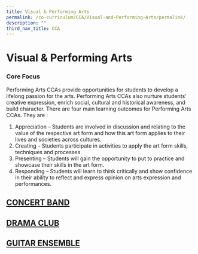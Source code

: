 ```yaml
---
title: Visual & Performing Arts
permalink: /co-curriculum/CCA/Visual-and-Performing-Arts/permalink/
description: ""
third_nav_title: CCA
---
```

Visual & Performing Arts
========================

### Core Focus

  
Performing Arts CCAs provide opportunities for students to develop a lifelong passion for the arts. Performing Arts CCAs also nurture students’ creative expression, enrich social, cultural and historical awareness, and build character. There are four main learning outcomes for Performing Arts CCAs. They are :  

1.  Appreciation – Students are involved in discussion and relating to the value of the respective art form and how this art form applies to their lives and societies across cultures.
2.  Creating – Students participate in activities to apply the art form skills, techniques and processes
3.  Presenting – Students will gain the opportunity to put to practice and showcase their skills in the art form.
4.  Responding – Students will learn to think critically and show confidence in their ability to reflect and express opinion on arts expression and performances.


## [CONCERT BAND](/Concert-Band/permalink/)

## [DRAMA CLUB](/Drama-Club/permalink/)

## [GUITAR ENSEMBLE](/Guitar-Ensemble/permalink/)